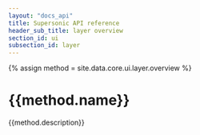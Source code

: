 ```yaml
---
layout: "docs_api"
title: Supersonic API reference
header_sub_title: layer overview
section_id: ui
subsection_id: layer
---
```

{% assign method = site.data.core.ui.layer.overview %}
# {{method.name}}

{{method.description}}
